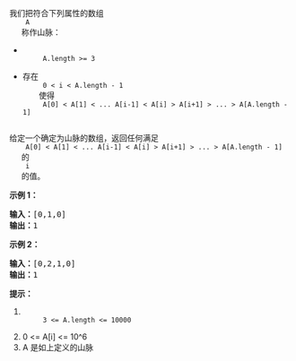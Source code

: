<html>
 <body>
  <p>
   我们把符合下列属性的数组
   <code>
    A
   </code>
   称作山脉：
  </p>
  <ul>
   <li>
    <code>
     A.length &gt;= 3
    </code>
   </li>
   <li>
    存在
    <code>
     0 &lt; i &lt; A.length - 1
    </code>
    使得
    <code>
     A[0] &lt; A[1] &lt; ... A[i-1] &lt; A[i] &gt; A[i+1] &gt; ... &gt; A[A.length - 1]
    </code>
   </li>
  </ul>
  <p>
   给定一个确定为山脉的数组，返回任何满足
   <code>
    A[0] &lt; A[1] &lt; ... A[i-1] &lt; A[i] &gt; A[i+1] &gt; ... &gt; A[A.length - 1]
   </code>
   的
   <code>
    i
   </code>
   的值。
  </p>
  <p>
  </p>
  <p>
   <strong>
    示例 1：
   </strong>
  </p>
  <pre><strong>输入：</strong>[0,1,0]
<strong>输出：</strong>1
</pre>
  <p>
   <strong>
    示例 2：
   </strong>
  </p>
  <pre><strong>输入：</strong>[0,2,1,0]
<strong>输出：</strong>1</pre>
  <p>
  </p>
  <p>
   <strong>
    提示：
   </strong>
  </p>
  <ol>
   <li>
    <code>
     3 &lt;= A.length &lt;= 10000
    </code>
   </li>
   <li>
    0 &lt;= A[i] &lt;= 10^6
   </li>
   <li>
    A 是如上定义的山脉
   </li>
  </ol>
  <p>
  </p>
 </body>
</html>